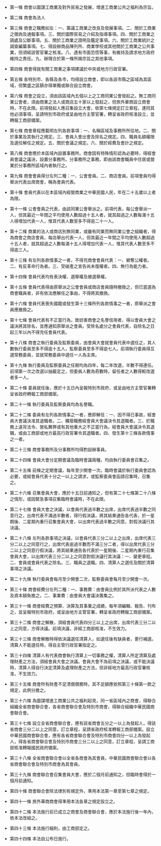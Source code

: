 * 第一條 商會以圖謀工商業及對外貿易之發展，增進工商業公共之福利為宗旨。

* 第二條 商會為法人

* 第三條 商會之職務如左：一、籌議工商業之改良及發展事項。二、關於工商業之徵詢及通報事項。三、關於國際貿易之介紹及指導事項。四、關於工商業之調處及公斷事項。五、關於工商業之證明及鑑定事項。六、關於工商業統計之調查編纂事項。七、得設辦商品陳列所、商業學校或其他關於工商業之公共事業，但須經該管官署之核准。八、遇有市面恐慌等事，有維持及請求地方政府維持之責任。九、辦理合於第一條所揭宗旨之其他事項。

* 第四條 商會得就有關工商業之事項建議於中央或地方行政官署。

* 第五條 各特別市、各縣及各市，均得設立商會，即以各該市縣之區域為其區域，但繁盛之區鎮亦得單獨或聯合設立商會。

* 第六條 商會之設立，須由該區域內五個以上之工商同業公會發起之。無工商同業公會者，須由商業之法人或商店五十家以上發起之，但旅外華商設立商會時，不在此限。前項發起人應召集設立大會，依第七條規定訂立章程，連同其他必須事項，呈請特別市政府或呈由地方主管官署，轉呈省政府核准設立，並轉報工商部備案。

* 第七條 商會章程應載明左列各款事項：一、名稱區域及事務所所往地。二、關於事業及其執行之規定。三、會員入會出會及除名之規定。四、職員名額權限及選任解任之規定。五、關於會議之規定。六、關於經費及會計之規定。

* 第八條 商會應於本區域內設置事務所。商會因有特殊情形認為必要時，得經會員會議之議決，設置分事務所。分事務所之事務，即由該商會職員中住居或營業於分事務所區域內者執行之。

* 第九條 商會會員得分左列二種：一、公會會員。二、商店會員。前項會員均得舉派代表出席商會，稱為會員代表。

* 第十條 會員代表以在本區域內經營商業之中華民國人民，年在二十五歲以上者為限。

* 第十一條 公會會員之代表，由該同業公會舉派之。前項代表，每公會舉派一人，但其最近一年間之平均使用人數超過十五人者，就其超過之人數每滿十五人得增加代表一人，惟其代表人數至多不得逾二十一人。

* 第十二條 商業的法人或商店別無同業，或雖有同業而無同業公會之組織者，得為商會之商店會員，每店舉出代表一人，但其最近一年間之平均使用人數超過十五人者，就其超過之人數每滿十五人得增加代表一人，惟其代表人數至多不得逾三人。

* 第十三條 有左列各款情事之一者，不得充商會會員代表：一、褫奪公權者。二、有反革命行為者。三、受破產之宣告尚未復權者。四、無行為能力者。

* 第十四條 會員代表均有表決權、選舉權及被選舉權。

* 第十五條 會員代表得由原舉派之公會會員或商店會員隨時撤換之，但已當選為商會職員者，非有依法應解任之事由，不得將其撤換。

* 第十六條 會員代表喪失國籍或發生第十三條所列各款情事之一者，原舉派之會員應撤換之。

* 第十七條 會員代表有不正當行為，致妨害商會之名譽信用者，得以會員大會之議決將其除名，並應通知原舉派之會員。受除名處分之會員代表，自除名之日起三年以內不得充任會員代表。

* 第十八條 商會之執行委員及監察委員，由會員大會就會員代表中選任之，其人數執行委員至多不得逾十五人，監察委員至多不得逾七人。前項執行委員得互選常務委員，並就常務委員中選任一人為主席。

* 第十九條 執行委員及監察委員之任期均為四年，每二年改選，半數不得連任。前項第一次之改選以抽籤定之，但委員人數為奇數時，留任者之人數得較改選者多一人。

* 第二十條 委員就任後，應於十五日內呈報特別市政府，或呈由地方主管官署轉呈省政府轉報工商部備案。

* 第二十一條 執行委員及監察委員均為名譽職。

* 第二十二條 委員有左列各款情事之一者，應即解任：一、因不得已事故，經會員大會議決准其退職者。二、曠廢職務經會員大會議決令其退職者。三、於職務上違背法令、營私舞弊或有其他重大之不正當行為，經會員大會議決令其退職，或由工商部或地方最高行政官署令其退職者。四、發生第十三條各款情事之一者。

* 第二十三條 商會事務所及分事務所均得酌設辦事員。

* 第二十四條 會員大會分定期會議及臨時會議兩種，均由執行委員會召集之。

* 第二十五條 前條之定期會議，每年至少開會一次。臨時會議於執行委員會認為必要，或經會員代表十分之一以上之請求，或監察委員會函請召集時，召集之。

* 第二十六條 召集會員大會，應於十五日前通知之，但有第二十七條第二十八條之情形，或因緊急事項召集臨時會議時，不在此限。

* 第二十七條 會員大會之決議，以會員代表過半數之出席，出席代表過半數之同意行之，出席代表不滿過半數者，得行假決議，將其結果通告各代表，於一星期後、二星期內重行召集會員大會，以出席代表過半數之同意，對假決議行其決議。

* 第二十八條 左列各款事項之決議，以會員代表三分二以上之出席，出席代表三分二以上之同意行之，出席代表逾過半數而不滿三分二者，得以出席代表三分二以上之同意行假決議，將其結果通告各代表於一星期後、二星期內重行召集會員大會，以出席代表三分二以上之同意對假決議行其決議：一、變更章程。二、會員或會員代表之除名。三、職員之退職。四、清算人之選任及關於清算事項之決議。

* 第二十九條 執行委員會每月至少開會二次，監察委員會每月至少開會一次。

* 第三十條 商會經費分左列二種：一、事務費：由會員比例於其所派代表之人數及資本額負擔之。二、事業費：由會員大會議決籌集之。

* 第三十一條 商會經費之預算、決算及其事業之成績，每年須編輯、報告、刊布之，並呈報特別市政府，或呈由地方主管官署，轉呈省政府轉報工商部備案。

* 第三十二條 商會之解散，須經會員代表四分三以上之出席，出席代表三分二以上之同意，方得決議。前項決議，非經工商部核准，不生效力。

* 第三十三條 商會解散時得依決議選任清算人，如選任後有缺員者，更行補選。清算人不能選任時，得自主管行政官署指定之。

* 第三十四條 清算人有代表商會執行清算上一切事務之權，清算人所定清算及處理財產之方法，須經會員大會之決議。會員大會不為前項之決議，或不能決議時，清算人得自行決定清算及處理財產之方法，但非經地方最高行政官署核准，不生效力。

* 第三十五條 商會所有財產不足清償償務時，其不足額應依照第三十條第一款之規定，此例分擔之。

* 第三十六條 為圖謀增進工商業公共之福利起見，同一省區域內之商會，得聯合組織全省商會聯合會，各省商會聯合會及特別市商會，得聯合組織中華民國商會聯合會。

* 第三十七條 設立全省商會聯合會，應有該省商會五分之一以上為發起人，得該省商會三分二以上之同意，訂立章程，呈請省政府核准轉報工商部備案。設立中華民國商會聯合會，應有各省商會聯合會及特別市商會四分一以上為發起人，得各省商會聯合會及特別市商會三分二以上之同意，訂立章程，呈請工商部核准轉報國民政府備案。

* 第三十八條 全省商會聯合會以全省各商會為其會員，中華民國商會聯合會以各省商會聯合會及特別市商會為其會員。

* 第三十九條 商會聯合會召集會員大會，應於二個月前通知之，但臨時會得於一個月前通知。

* 第四十條 商會聯合會除法律別有規定外，準用本法第一章至第七章之規定。

* 第四十一條 旅外華商商會得準用本法各章之規定設立之。

* 第四十二條 本法施行前已成立之商會及商會聯合會，應於本法施行後一年內，依本法改組之。

* 第四十三條 本法施行細則，由工商部定之。

* 第四十四條 本法自公布日施行。

